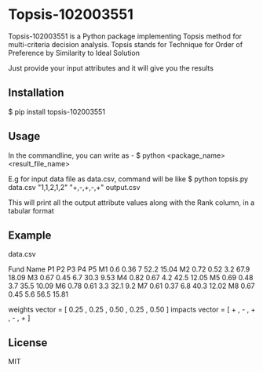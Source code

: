 # Topsis-102003551
Topsis-102003551 is a Python package implementing Topsis method for multi-criteria decision analysis.
Topsis stands for Technique for Order of Preference by Similarity to Ideal Solution

Just provide your input attributes and it will give you the results


## Installation

$ pip install topsis-102003551

## Usage
In the commandline, you can write as -
    $ python <package_name> <path to input_data_file_name> <weights as strings> <impacts as strings> <result_file_name>

E.g for input data file as data.csv, command will be like
    $ python topsis.py data.csv "1,1,2,1,2" "+,-,+,-,+" output.csv

This will print all the output attribute values along with the Rank column, in a tabular format

## Example

data.csv
    
Fund Name	P1	 P2	  P3  P4   P5
M1	        0.6	 0.36 7	  52.2 15.04
M2	        0.72 0.52 3.2 67.9 18.09
M3	        0.67 0.45 6.7 30.3 9.53
M4	        0.82 0.67 4.2 42.5 12.05
M5	        0.69 0.48 3.7 35.5 10.09
M6	        0.78 0.61 3.3 32.1 9.2
M7	        0.61 0.37 6.8 40.3 12.02
M8	        0.67 0.45 5.6 56.5 15.81
    
weights vector = [ 0.25 , 0.25 , 0.50 , 0.25 , 0.50 ]
impacts vector = [ + , - , + , - , + ]

## License
MIT 
